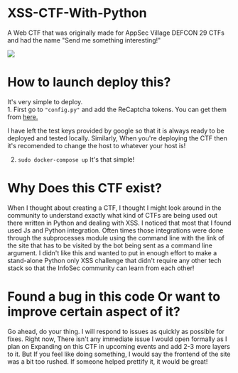 # XSS-CTF-With-Python
A Web CTF that was originally made for AppSec Village DEFCON 29 CTFs and had the name "Send me something interesting!"

<img src = "https://i.imgur.com/qsWsFf7.png" />
<br>

<h1>How to launch deploy this?</h1>

<p>
  It's very simple to deploy.<br> 
  1. First go to <code>"config.py"</code> and add the ReCaptcha tokens. You can get them from <a href = "https://www.google.com/recaptcha/">here.</a><br>
  
  I have left the test keys provided by google so that it is always ready to be deployed and tested locally. Similarly, When you're deploying the CTF then it's recomended to
  change the host to whatever your host is!
  <br>
  
  2. <code>sudo docker-compose up</code> It's that simple!
</p>

<h1>Why Does this CTF exist?</h1>

<p>
  When I thought about creating a CTF, I thought I might look around in the community to understand exactly what kind of CTFs are being used out there written in Python
  and dealing with XSS. I noticed that most that I found used Js and Python integration. Often times those integrations were done through the subprocesses module using
  the command line with the link of the site that has to be visited by the bot being sent as a command line argument. I didn't like this and wanted to put in enough effort
  to make a stand-alone Python only XSS challenge that didn't require any other tech stack so that the InfoSec community can learn from each other!

</p>

<h1>Found a bug in this code Or want to improve certain aspect of it?</h1>

Go ahead, do your thing. I will respond to issues as quickly as possible for fixes. Right now, There isn't any immediate issue I would open formally as I plan on
Expanding on this CTF in upcoming events and add 2-3 more layers to it. But If you feel like doing something, I would say the frontend of the site was a bit too rushed.
If someone helped prettify it, it would be great!

